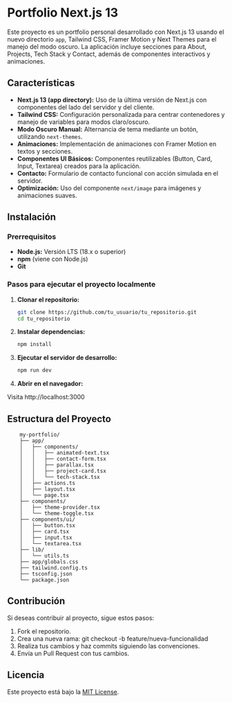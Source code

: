 # Portfolio Next.js 13

Este proyecto es un portfolio personal desarrollado con Next.js 13 usando el nuevo directorio `app`, Tailwind CSS, Framer Motion y Next Themes para el manejo del modo oscuro. La aplicación incluye secciones para About, Projects, Tech Stack y Contact, además de componentes interactivos y animaciones.

## Características

- **Next.js 13 (app directory):** Uso de la última versión de Next.js con componentes del lado del servidor y del cliente.
- **Tailwind CSS:** Configuración personalizada para centrar contenedores y manejo de variables para modos claro/oscuro.
- **Modo Oscuro Manual:** Alternancia de tema mediante un botón, utilizando `next-themes`.
- **Animaciones:** Implementación de animaciones con Framer Motion en textos y secciones.
- **Componentes UI Básicos:** Componentes reutilizables (Button, Card, Input, Textarea) creados para la aplicación.
- **Contacto:** Formulario de contacto funcional con acción simulada en el servidor.
- **Optimización:** Uso del componente `next/image` para imágenes y animaciones suaves.

## Instalación

### Prerrequisitos

- **Node.js:** Versión LTS (18.x o superior)
- **npm** (viene con Node.js)
- **Git**

### Pasos para ejecutar el proyecto localmente

1. **Clonar el repositorio:**

    ```bash  
    git clone https://github.com/tu_usuario/tu_repositorio.git   
    cd tu_repositorio
     ```
2. **Instalar dependencias:**

    ```bash  
    npm install  
    ```   

3. **Ejecutar el servidor de desarrollo:**

    ```bash  
    npm run dev  
    ```   

4. **Abrir en el navegador:**

Visita http://localhost:3000

## Estructura del Proyecto

```pgsql  
    my-portfolio/
    ├── app/
    │   ├── components/
    │   │   ├── animated-text.tsx
    │   │   ├── contact-form.tsx
    │   │   ├── parallax.tsx
    │   │   ├── project-card.tsx
    │   │   └── tech-stack.tsx
    │   ├── actions.ts
    │   ├── layout.tsx
    │   └── page.tsx
    ├── components/
    │   ├── theme-provider.tsx
    │   └── theme-toggle.tsx
    ├── components/ui/
    │   ├── button.tsx
    │   ├── card.tsx
    │   ├── input.tsx
    │   └── textarea.tsx
    ├── lib/
    │   └── utils.ts
    ├── app/globals.css
    ├── tailwind.config.ts
    ├── tsconfig.json
    └── package.json
```  

## Contribución

Si deseas contribuir al proyecto, sigue estos pasos:

1. Fork el repositorio. 
2. Crea una nueva rama: git checkout -b feature/nueva-funcionalidad 
3. Realiza tus cambios y haz commits siguiendo las convenciones. 
4. Envía un Pull Request con tus cambios.

## Licencia

Este proyecto está bajo la [MIT License](LICENSE).